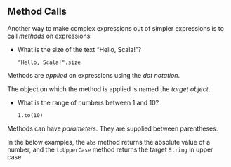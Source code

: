 
## Method Calls

Another way to make complex expressions out of simpler expressions is to call
*methods* on expressions:

  - What is the size of the text “Hello, Scala!”?

        "Hello, Scala!".size


Methods are *applied* on expressions using the *dot notation*.

The object on which the method is applied is named the *target object*.

  - What is the range of numbers between 1 and 10?
    
        1.to(10)


Methods can have *parameters*. They are supplied between parentheses.

In the below examples, the `abs` method returns the absolute value of a
number, and the `toUpperCase` method returns the target `String` in
upper case.
